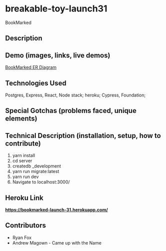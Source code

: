 # breakable-toy-launch31
BookMarked

## Description ## 



## Demo (images, links, live demos) ##


[BookMarked ER Diagram](https://lucid.app/lucidchart/invitations/accept/76277534-fe05-487b-8d40-082d90177bb6)
## Technologies Used ##
Postgres, Express, React, Node stack; heroku; Cypress, Foundation;

## Special Gotchas (problems faced, unique elements) ##

## Technical Description (installation, setup, how to contribute) ##
1. yarn install
2. cd server
3. createdb _development
4. yarn run migrate:latest
5. yarn run dev
6. Navigate to localhost:3000/
## Heroku Link ##
**https://bookmarked-launch-31.herokuapp.com/**
## Contributors ##
* Ryan Fox
* Andrew Magown - Came up with the Name

